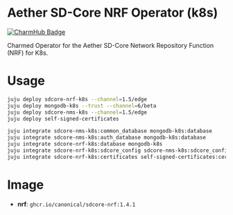 # Aether SD-Core NRF Operator (k8s)
[![CharmHub Badge](https://charmhub.io/sdcore-nrf-k8s/badge.svg)](https://charmhub.io/sdcore-nrf-k8s)

Charmed Operator for the Aether SD-Core Network Repository Function (NRF) for K8s.

# Usage

```bash
juju deploy sdcore-nrf-k8s --channel=1.5/edge
juju deploy mongodb-k8s --trust --channel=6/beta
juju deploy sdcore-nms-k8s --channel=1.5/edge
juju deploy self-signed-certificates

juju integrate sdcore-nms-k8s:common_database mongodb-k8s:database
juju integrate sdcore-nms-k8s:auth_database mongodb-k8s:database
juju integrate sdcore-nrf-k8s:database mongodb-k8s
juju integrate sdcore-nrf-k8s:sdcore_config sdcore-nms-k8s:sdcore_config
juju integrate sdcore-nrf-k8s:certificates self-signed-certificates:certificates
```

# Image

- **nrf**: `ghcr.io/canonical/sdcore-nrf:1.4.1`

